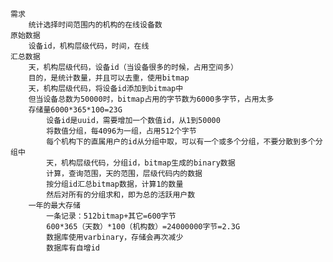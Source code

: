 	需求
		统计选择时间范围内的机构的在线设备数
	原始数据
		设备id，机构层级代码，时间，在线
	汇总数据
		天，机构层级代码，设备id（当设备很多的时候，占用空间多）
		目的，是统计数量，并且可以去重，使用bitmap
		天，机构层级代码，将设备id添加到bitmap中
		但当设备总数为50000时，bitmap占用的字节数为6000多字节，占用太多
		存储量6000*365*100=23G
			设备id是uuid，需要增加一个数值id，从1到50000
			将数值分组，每4096为一组，占用512个字节
			每个机构下的直属用户的id从分组中取，可以有一个或多个分组，不要分散到多个分组中
			天，机构层级代码，分组id，bitmap生成的binary数据
			计算，查询范围，天的范围，层级代码内的数据
			按分组id汇总bitmap数据，计算1的数量
			然后对所有的分组求和，即为总的活跃用户数
		一年的最大存储
			一条记录：512bitmap+其它=600字节
			600*365（天数）*100（机构数）=24000000字节=2.3G
			数据库使用varbinary，存储会再次减少
			数据库有自增id
		